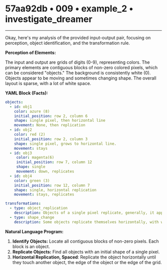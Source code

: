 # 57aa92db • 009 • example_2 • investigate_dreamer

---
Okay, here's my analysis of the provided input-output pair, focusing on perception, object identification, and the transformation rule.

**Perception of Elements:**

The input and output are grids of digits (0-9), representing colors. The primary elements are contiguous blocks of non-zero colored pixels, which can be considered "objects." The background is consistently white (0). Objects appear to be moving and sometimes changing shape. The overall layout is sparse, with a lot of white space.

**YAML Block (Facts):**



```yaml
objects:
  - id: obj1
    color: azure (8)
    initial_position: row 2, column 6
    shape: single pixel, then horizontal line
    movement: None, then replication
  - id: obj2
    color: red (2)
    initial_position: row 2, column 3
    shape: single pixel, grows to horizontal line.
    movement: stays
  - id: obj3
     color: magenta(6)
     initial_position: row 7, column 12
     shape: single
     movement: down, replicates
  - id: obj4
    color: green (3)
    initial_position: row 12, column 7
    shape: single, horizontal replication
    movement: stays, replicates

transformations:
  - type: object_replication
    description: Objects of a single pixel replicate, generally, it appears, to fill surrounding whitespace until contact.
  - type: shape_change
    description: Some objects replicate themselves horizontally, with whitespace between them.

```



**Natural Language Program:**

1.  **Identify Objects:** Locate all contiguous blocks of non-zero pixels. Each block is an object.
2.  **Replicate Objects:** Find all objects with an initial shape of a single pixel.
3. **Horizontal Replication, Spaced**: Replicate the object horizontally until they touch another object, the edge of the object or the edge of the grid.


